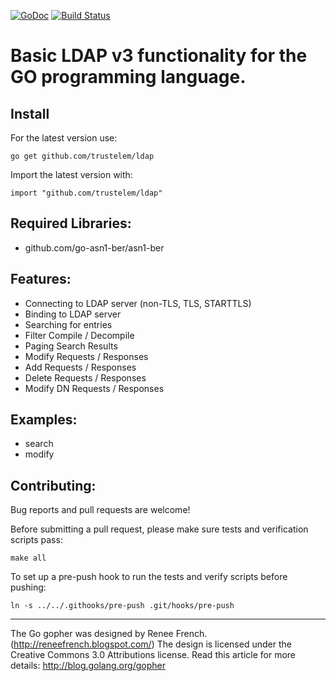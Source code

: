 [![GoDoc](https://godoc.org/github.com/trustelem/ldap?status.svg)](https://godoc.org/github.com/trustelem/ldap)
[![Build Status](https://travis-ci.org/trustelem/ldap.svg)](https://travis-ci.org/trustelem/ldap)

# Basic LDAP v3 functionality for the GO programming language.

## Install

For the latest version use:

    go get github.com/trustelem/ldap

Import the latest version with:

    import "github.com/trustelem/ldap"

## Required Libraries:

 - github.com/go-asn1-ber/asn1-ber

## Features:

 - Connecting to LDAP server (non-TLS, TLS, STARTTLS)
 - Binding to LDAP server
 - Searching for entries
 - Filter Compile / Decompile
 - Paging Search Results
 - Modify Requests / Responses
 - Add Requests / Responses
 - Delete Requests / Responses
 - Modify DN Requests / Responses

## Examples:

 - search
 - modify

## Contributing:

Bug reports and pull requests are welcome!

Before submitting a pull request, please make sure tests and verification scripts pass:
```
make all
```

To set up a pre-push hook to run the tests and verify scripts before pushing:
```
ln -s ../../.githooks/pre-push .git/hooks/pre-push
```

---
The Go gopher was designed by Renee French. (http://reneefrench.blogspot.com/)
The design is licensed under the Creative Commons 3.0 Attributions license.
Read this article for more details: http://blog.golang.org/gopher
